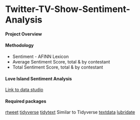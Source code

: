 # Twitter-TV-Show-Sentiment-Analysis

#### Project Overview


#### Methodology

- Sentiment - AFINN Lexicon
- Average Sentiment Score, total & by contestant
- Total Sentiment Score, total & by contestant


#### Love Island Sentiment Analysis

[Link to data studio](https://datastudio.google.com/s/kyKKX4Tjz3c)


#### Required packages
[rtweet](https://cran.r-project.org/web/packages/rtweet/index.html)
[tidyverse](https://cran.r-project.org/web/packages/tidyverse/index.html)
[tidytext](https://cran.r-project.org/web/packages/tidytext/index.html) Similar to Tidyverse
[textdata](https://cran.r-project.org/web/packages/textdata/index.html)
[lubridate](https://cran.r-project.org/web/packages/lubridate/index.html)
